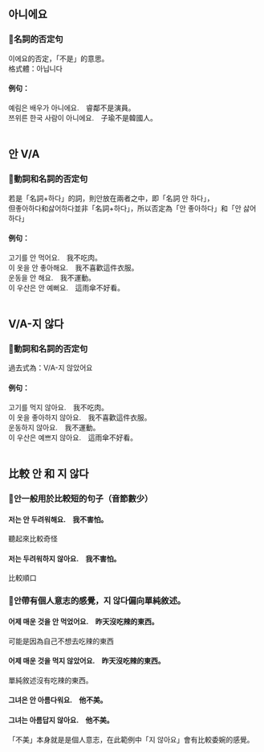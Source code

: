 ## 아니에요

### 📌名詞的否定句
이에요的否定，「不是」的意思。<br>
格式體：아닙니다

#### 例句：
예림은 배우가 <font class="highlight">아니에요</font>.　睿鄰不是演員。<br>
쯔위른 한국 사람이 <font class="highlight">아니에요</font>.　子瑜不是韓國人。<br><br>

## 안 V/A
### 📌動詞和名詞的否定句
若是「名詞+하다」的詞，則안放在兩者之中，即「名詞 안 하다」，<br>
但좋아하다和삻어하다並非「名詞+하다」，所以否定為「안 좋아하다」和「안 삻어하다」

#### 例句：
고기를 <font class="highlight">안</font> 먹어요.　我不吃肉。<br>
이 옷을 <font class="highlight">안</font> 좋아해요.　我不喜歡這件衣服。<br>
운동을 <font class="highlight">안</font> 해요.　我不運動。<br>
이 우산은 <font class="highlight">안 예뻐요</font>.　這雨傘不好看。<br><br>


## V/A-지 않다
### 📌動詞和名詞的否定句
過去式為：V/A-지 않았어요

#### 例句：
고기를 먹<font class="highlight">지 않아요</font>.　我不吃肉。<br>
이 옷을 좋아하<font class="highlight">지 않아요</font>.　我不喜歡這件衣服。<br>
운동하<font class="highlight">지 않아요</font>.　我不運動。<br>
이 우산은 예쁘<font class="highlight">지 않아요</font>.　這雨傘不好看。
<br><br>

## 比較 안 和 지 않다
### 📌안一般用於比較短的句子（音節數少）

#### 저는 안 두려워해요.　我不害怕。
聽起來比較奇怪
#### 저는 두려워하지 않아요.　我不害怕。
比較順口


### 📌안帶有個人意志的感覺，지 않다偏向單純敘述。

#### 어제 매운 것을 <font class="highlight">안</font> 먹었어요.　昨天沒吃辣的東西。
可能是因為自己不想去吃辣的東西

#### 어제 매운 것을 먹<font class="highlight">지 않았어요</font>.　昨天沒吃辣的東西。
單純敘述沒有吃辣的東西。

#### 그녀은 <font class="highlight">안</font> 아름다워요.　他不美。
#### 그녀는 아름답<font class="highlight">지 않아요</font>.　他不美。
「不美」本身就是是個人意志，在此範例中「지 않아요」會有比較委婉的感覺。